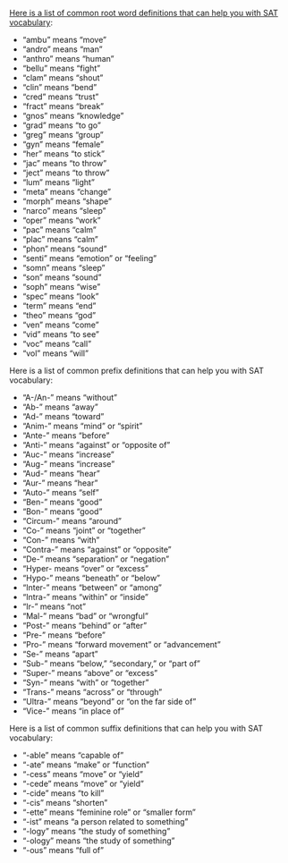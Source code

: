 [Here is a list of common root word definitions that can help you with SAT vocabulary](https://collegeprep.uworld.com/blog/sat-vocabulary-tips-breaking-down-word-roots-prefixes-suffixes/#:~:text=Here%20is%20a%20list%20of%20common%20root%20word,%E2%80%9Ccred%E2%80%9D%20means%20%E2%80%9Ctrust%E2%80%9D%208%20%E2%80%9Cfract%E2%80%9D%20means%20%E2%80%9Cbreak%E2%80%9D%20%E6%9B%B4%E5%A4%9A%E9%A1%B9%E7%9B%AE): 

* “ambu” means “move”
* “andro” means “man” 
* “anthro” means “human” 
* “bellu” means “fight” 
* “clam” means “shout” 
* “clin” means “bend” 
* “cred” means “trust”
* “fract” means “break” 
* “gnos” means “knowledge” 
* “grad” means “to go”
* “greg” means “group” 
* “gyn” means “female” 
* “her” means “to stick” 
* “jac” means “to throw” 
* “ject” means “to throw” 
* “lum” means “light” 
* “meta” means “change” 
* “morph” means “shape” 
* “narco” means “sleep” 
* “oper” means “work” 
* “pac” means “calm” 
* “plac” means “calm” 
* “phon” means “sound” 
* “senti” means “emotion” or “feeling” 
* “somn” means “sleep” 
* “son” means “sound” 
* “soph” means “wise” 
* “spec” means “look” 
* “term” means “end” 
* “theo” means “god” 
* “ven” means “come” 
* “vid” means “to see” 
* “voc” means “call”
* “vol” means “will”

Here is a list of common prefix definitions that can help you with SAT vocabulary:

* “A-/An-” means “without”
* “Ab-” means “away”
* “Ad-” means “toward”
* “Anim-” means “mind” or “spirit”
* “Ante-” means “before”
* “Anti-” means “against” or “opposite of”
* “Auc-” means “increase”
* “Aug-” means “increase”
* “Aud-” means “hear”
* “Aur-” means “hear”
* “Auto-” means “self”
* “Ben-” means “good”
* “Bon-” means “good”
* “Circum-” means “around”
* “Co-” means “joint” or “together”
* “Con-” means “with”
* “Contra-” means “against” or “opposite” 
* “De-” means “separation” or “negation”
* “Hyper- means “over” or “excess”
* “Hypo-” means “beneath” or “below”
* “Inter-” means “between” or “among”
* “Intra-” means “within” or “inside”
* “Ir-” means “not”
* “Mal-” means “bad” or “wrongful”
* “Post-” means “behind” or “after”
* “Pre-” means “before”
* “Pro-” means “forward movement” or “advancement”
* “Se-” means “apart”
* “Sub-” means “below,” “secondary,” or “part of”
* “Super-” means “above” or “excess” 
* “Syn-” means “with” or “together”
* “Trans-” means “across” or “through”
* “Ultra-” means “beyond” or “on the far side of”
* “Vice-” means “in place of”

Here is a list of common suffix definitions that can help you with SAT vocabulary:

* “-able” means “capable of”
* “-ate” means “make” or “function”
* “-cess” means “move” or “yield”
* “-cede” means “move” or “yield”
* “-cide” means “to kill”
* “-cis” means “shorten”
* “-ette” means “feminine role” or “smaller form”
* “-ist” means “a person related to something”
* “-logy” means “the study of something”
* “-ology” means “the study of something”
* “-ous” means “full of”
